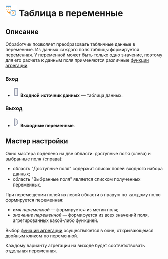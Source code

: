 # ![Таблица в переменные](../../images/icons/components/datatovariables_default.svg) Таблица в переменные

## Описание

Обработчик позволяет преобразовать табличные данные в переменные. Из данных каждого поля таблицы формируется переменная. У переменной может быть только одно значение, поэтому для его расчета к данным поля применяются различные [функции агрегации](../func/aggregation-functions.md).

### Вход

* ![Входной источник данных](../../images/icons/ports/input_table_inactive.svg) **Входной источник данных** — таблица данных.

### Выход

* ![Выходные переменные](../../images/icons/ports/output_variable_inactive.svg) **Выходные переменные**.

## Мастер настройки

Окно мастера поделено на две области:  доступные  поля (слева) и выбранные поля (справа):

* область "Доступные поля"  содержит список полей входного набора данных;
* область "Выбранные поля" является списком полученных переменных.

При перемещении полей из левой области в правую по каждому полю формируется переменная:

* *имя переменной* — формируется из метки поля;
* *значение переменной* — формируется из всех значений поля, агрегированных какой-либо функцией.

Выбор [функций агрегации](../func/aggregation-functions.md) осуществляется в окне, открывающемся двойным кликом по переменной.

Каждому варианту агрегации на выходе будет соответствовать отдельная переменная.
